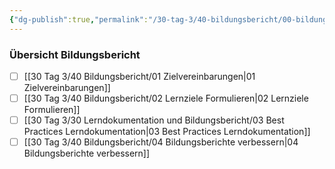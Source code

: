 ```yaml
---
{"dg-publish":true,"permalink":"/30-tag-3/40-bildungsbericht/00-bildungsbericht/","noteIcon":""}
---
```


### Übersicht Bildungsbericht
- [ ] [[30 Tag 3/40 Bildungsbericht/01 Zielvereinbarungen\|01 Zielvereinbarungen]]
- [ ] [[30 Tag 3/40 Bildungsbericht/02 Lernziele Formulieren\|02 Lernziele Formulieren]]
- [ ] [[30 Tag 3/30 Lerndokumentation und Bildungsbericht/03 Best Practices Lerndokumentation\|03 Best Practices Lerndokumentation]]
- [ ] [[30 Tag 3/40 Bildungsbericht/04 Bildungsberichte verbessern\|04 Bildungsberichte verbessern]]
